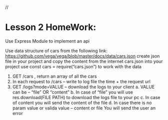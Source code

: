 //

# Lesson 2 HomeWork:

Use Express Module to implement an api

Use data structure of cars from the following link:
https://github.com/vega/vega/blob/master/docs/data/cars.json
create json file in your project and copy the content from the internet
cars.json into your project
use const cars = require(“cars.json”) to work with the data

1. GET /cars , return an array of all the cars
2. In each request to /cars – write to log file the time + the request url
3. GET /logs?mode=VALUE – download the logs to your client
   a. VALUE can be – “file” OR “content”
   b. In case of “file” you will use res.download(FILE PATH) to
   download the logs file to your pc
   c. In case of content you will send the content of the file
   d. In case there is no param value or valida value – content or file
   You will send the user an error
